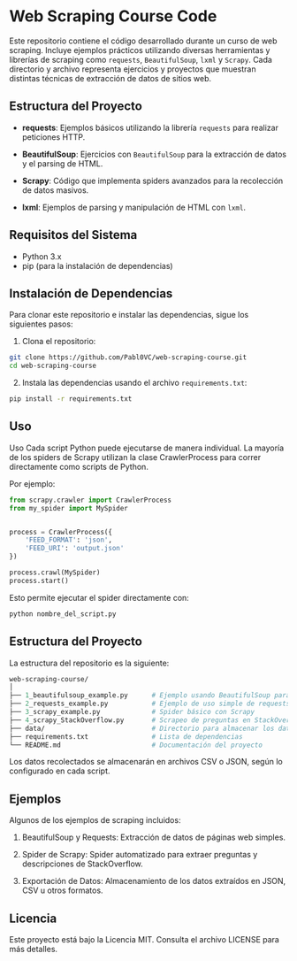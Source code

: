 # Web Scraping Course Code
Este repositorio contiene el código desarrollado durante un curso de web scraping. Incluye ejemplos prácticos utilizando diversas herramientas y librerías de scraping como `requests`, `BeautifulSoup`, `lxml` y `Scrapy`. Cada directorio y archivo representa ejercicios y proyectos que muestran distintas técnicas de extracción de datos de sitios web.

## Estructura del Proyecto
- **requests**: Ejemplos básicos utilizando la librería `requests` para realizar peticiones HTTP.

- **BeautifulSoup**: Ejercicios con `BeautifulSoup` para la extracción de datos y el parsing de HTML.

- **Scrapy**: Código que implementa spiders avanzados para la recolección de datos masivos.

- **lxml**: Ejemplos de parsing y manipulación de HTML con `lxml`.

## Requisitos del Sistema
- Python 3.x
- pip (para la instalación de dependencias)

## Instalación de Dependencias
Para clonar este repositorio e instalar las dependencias, sigue los siguientes pasos:

1. Clona el repositorio:

```bash
git clone https://github.com/Pabl0VC/web-scraping-course.git
cd web-scraping-course
```
2. Instala las dependencias usando el archivo `requirements.txt`:

```bash
pip install -r requirements.txt
```

## Uso
Uso
Cada script Python puede ejecutarse de manera individual. La mayoría de los spiders de Scrapy utilizan la clase CrawlerProcess para correr directamente como scripts de Python.

Por ejemplo:

```python
from scrapy.crawler import CrawlerProcess
from my_spider import MySpider


process = CrawlerProcess({
    'FEED_FORMAT': 'json',
    'FEED_URI': 'output.json'
})

process.crawl(MySpider)
process.start()
```

Esto permite ejecutar el spider directamente con:

```bash
python nombre_del_script.py
```

## Estructura del Proyecto
La estructura del repositorio es la siguiente:

```graphql
web-scraping-course/
│
├── 1_beautifulsoup_example.py      # Ejemplo usando BeautifulSoup para extraer datos
├── 2_requests_example.py           # Ejemplo de uso simple de requests
├── 3_scrapy_example.py             # Spider básico con Scrapy
├── 4_scrapy_StackOverflow.py       # Scrapeo de preguntas en StackOverflow
├── data/                           # Directorio para almacenar los datos extraídos
├── requirements.txt                # Lista de dependencias
└── README.md                       # Documentación del proyecto
```
Los datos recolectados se almacenarán en archivos CSV o JSON, según lo configurado en cada script.

## Ejemplos
Algunos de los ejemplos de scraping incluidos:

1. BeautifulSoup y Requests: Extracción de datos de páginas web simples.

2. Spider de Scrapy: Spider automatizado para extraer preguntas y descripciones de StackOverflow.

3. Exportación de Datos: Almacenamiento de los datos extraídos en JSON, CSV u otros formatos.

## Licencia
Este proyecto está bajo la Licencia MIT. Consulta el archivo LICENSE para más detalles.